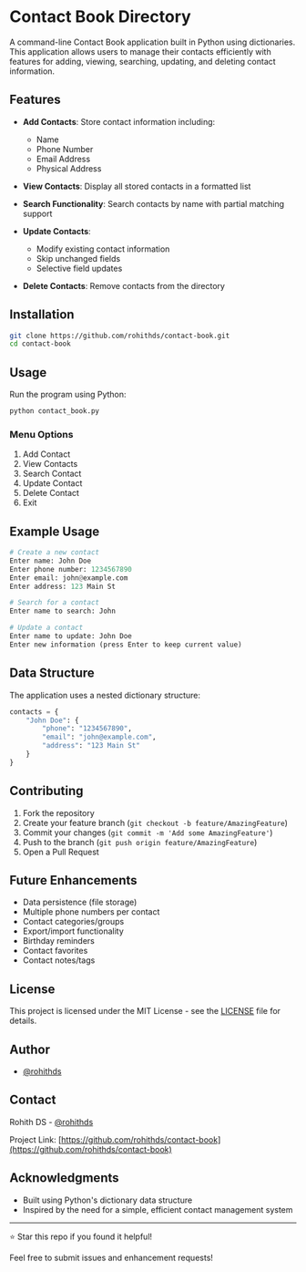 # Contact Book Directory

A command-line Contact Book application built in Python using dictionaries. This application allows users to manage their contacts efficiently with features for adding, viewing, searching, updating, and deleting contact information.

## Features

- **Add Contacts**: Store contact information including:
  - Name
  - Phone Number
  - Email Address
  - Physical Address

- **View Contacts**: Display all stored contacts in a formatted list

- **Search Functionality**: Search contacts by name with partial matching support

- **Update Contacts**: 
  - Modify existing contact information
  - Skip unchanged fields
  - Selective field updates

- **Delete Contacts**: Remove contacts from the directory

## Installation

```bash
git clone https://github.com/rohithds/contact-book.git
cd contact-book
```

## Usage

Run the program using Python:

```bash
python contact_book.py
```

### Menu Options

1. Add Contact
2. View Contacts
3. Search Contact
4. Update Contact
5. Delete Contact
6. Exit

## Example Usage

```python
# Create a new contact
Enter name: John Doe
Enter phone number: 1234567890
Enter email: john@example.com
Enter address: 123 Main St

# Search for a contact
Enter name to search: John

# Update a contact
Enter name to update: John Doe
Enter new information (press Enter to keep current value)
```

## Data Structure

The application uses a nested dictionary structure:
```python
contacts = {
    "John Doe": {
        "phone": "1234567890",
        "email": "john@example.com",
        "address": "123 Main St"
    }
}
```

## Contributing

1. Fork the repository
2. Create your feature branch (`git checkout -b feature/AmazingFeature`)
3. Commit your changes (`git commit -m 'Add some AmazingFeature'`)
4. Push to the branch (`git push origin feature/AmazingFeature`)
5. Open a Pull Request

## Future Enhancements

- Data persistence (file storage)
- Multiple phone numbers per contact
- Contact categories/groups
- Export/import functionality
- Birthday reminders
- Contact favorites
- Contact notes/tags

## License

This project is licensed under the MIT License - see the [LICENSE](LICENSE) file for details.

## Author

- [@rohithds](https://github.com/rohithds)

## Contact

Rohith DS - [@rohithds](https://github.com/rohithds)

Project Link: [https://github.com/rohithds/contact-book](https://github.com/rohithds/contact-book)

## Acknowledgments

- Built using Python's dictionary data structure
- Inspired by the need for a simple, efficient contact management system

---
⭐ Star this repo if you found it helpful!

Feel free to submit issues and enhancement requests!
